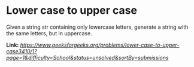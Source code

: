 # Lower case to upper case
Given a string str containing only lowercase letters, generate a string with the same letters, but in uppercase.  
  
**Link:** _https://www.geeksforgeeks.org/problems/lower-case-to-upper-case3410/1?page=1&difficulty=School&status=unsolved&sortBy=submissions_

